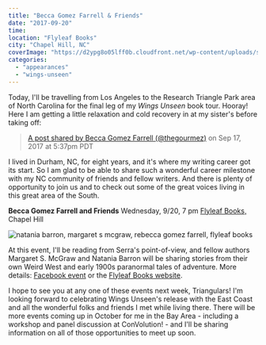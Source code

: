 ```yaml
---
title: "Becca Gomez Farrell & Friends"
date: "2017-09-20"
time:
location: "Flyleaf Books"
city: "Chapel Hill, NC"
coverImage: "https://d2ypg8o05lff0b.cloudfront.net/wp-content/uploads/sites/3/2017/09/Flyleaf-FB-500x188.jpg"
categories:
  - "appearances"
  - "wings-unseen"
---
```


Today, I'll be travelling from Los Angeles to the Research Triangle Park area of North Carolina for the final leg of my _Wings Unseen_ book tour. Hooray! Here I am getting a little relaxation and cold recovery in at my sister's before taking off:

> [A post shared by Becca Gomez Farrell (@thegourmez)](https://www.instagram.com/p/BZKZrUhn3Z5/) on Sep 17, 2017 at 5:37pm PDT

I lived in Durham, NC, for eight years, and it's where my writing career got its start. So I am glad to be able to share such a wonderful career milestone with my NC community of friends and fellow writers. And there is plenty of opportunity to join us and to check out some of the great voices living in this great area of the South.

**Becca Gomez Farrell and Friends** Wednesday, 9/20, 7 pm [Flyleaf Books,](http://www.flyleafbooks.com/addresshours) Chapel Hill

![natania barron, margaret s mcgraw, rebecca gomez farrell, flyleaf books](https://d2ypg8o05lff0b.cloudfront.net/wp-content/uploads/sites/3/2017/09/Flyleaf-FB-500x188.jpg)

At this event, I'll be reading from Serra's point-of-view, and fellow authors Margaret S. McGraw and Natania Barron will be sharing stories from their own Weird West and early 1900s paranormal tales of adventure. More details: [Facebook event](https://www.facebook.com/events/1857464744568860) or the [Flyleaf Books website](http://www.flyleafbooks.com/event/rebecca-gomez-farrell-and-friends).

I hope to see you at any one of these events next week, Triangulars! I'm looking forward to celebrating Wings Unseen's release with the East Coast and all the wonderful folks and friends I met while living there. There will be more events coming up in October for me in the Bay Area - including a workshop and panel discussion at ConVolution! - and I'll be sharing information on all of those opportunities to meet up soon.
